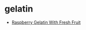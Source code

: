# gelatin

 * [Raspberry Gelatin With Fresh Fruit](index/r/raspberry-gelatin-with-fresh-fruit-104506.json)
